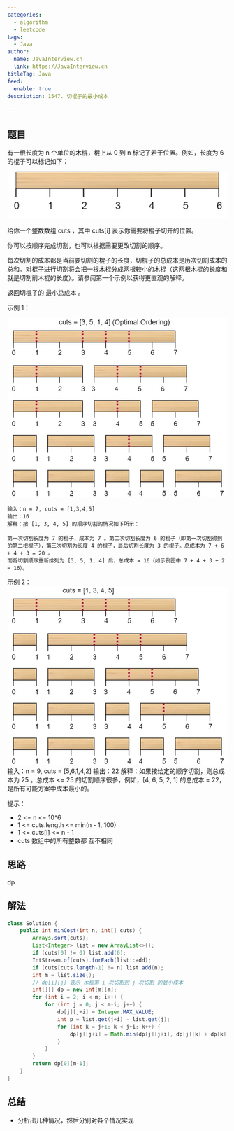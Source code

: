 ```yaml
---
categories:
  - algorithm
  - leetcode
tags:
  - Java
author: 
  name: JavaInterview.cn
  link: https://JavaInterview.cn
titleTag: Java
feed:
  enable: true
description: 1547. 切棍子的最小成本

---
```


## 题目

有一根长度为 n 个单位的木棍，棍上从 0 到 n 标记了若干位置。例如，长度为 6 的棍子可以标记如下：

![statement.jpg](../../../media/pictures/leetcode/statement.jpg)

给你一个整数数组 cuts ，其中 cuts[i] 表示你需要将棍子切开的位置。

你可以按顺序完成切割，也可以根据需要更改切割的顺序。

每次切割的成本都是当前要切割的棍子的长度，切棍子的总成本是历次切割成本的总和。对棍子进行切割将会把一根木棍分成两根较小的木棍（这两根木棍的长度和就是切割前木棍的长度）。请参阅第一个示例以获得更直观的解释。

返回切棍子的 最小总成本 。



示例 1：

![e1.jpg](../../../media/pictures/leetcode/e1.jpg)

    输入：n = 7, cuts = [1,3,4,5]
    输出：16
    解释：按 [1, 3, 4, 5] 的顺序切割的情况如下所示：
    
    第一次切割长度为 7 的棍子，成本为 7 。第二次切割长度为 6 的棍子（即第一次切割得到的第二根棍子），第三次切割为长度 4 的棍子，最后切割长度为 3 的棍子。总成本为 7 + 6 + 4 + 3 = 20 。
    而将切割顺序重新排列为 [3, 5, 1, 4] 后，总成本 = 16（如示例图中 7 + 4 + 3 + 2 = 16）。
示例 2：
![e11.jpg](../../../media/pictures/leetcode/e11.jpg)
    输入：n = 9, cuts = [5,6,1,4,2]
    输出：22
    解释：如果按给定的顺序切割，则总成本为 25 。总成本 <= 25 的切割顺序很多，例如，[4, 6, 5, 2, 1] 的总成本 = 22，是所有可能方案中成本最小的。


提示：

* 2 <= n <= 10^6
* 1 <= cuts.length <= min(n - 1, 100)
* 1 <= cuts[i] <= n - 1
* cuts 数组中的所有整数都 互不相同

## 思路

dp

## 解法
```java
class Solution {
    public int minCost(int n, int[] cuts) {
        Arrays.sort(cuts);
        List<Integer> list = new ArrayList<>();
        if (cuts[0] != 0) list.add(0);
        IntStream.of(cuts).forEach(list::add);
        if (cuts[cuts.length-1] != n) list.add(n);
        int m = list.size();
        // dp[i][j] 表示 木棍第 i 次切割到 j 次切割 的最小成本
        int[][] dp = new int[m][m];
        for (int i = 2; i < m; i++) {
            for (int j = 0; j < m-i; j++) {
                dp[j][j+i] = Integer.MAX_VALUE;
                int p = list.get(j+i) - list.get(j);
                for (int k = j+1; k < j+i; k++) {
                    dp[j][j+i] = Math.min(dp[j][j+i], dp[j][k] + dp[k][j+i] + p);
                }
            }
        }
        return dp[0][m-1];
    }
}

```

## 总结

- 分析出几种情况，然后分别对各个情况实现 
